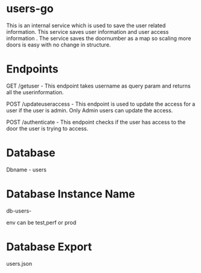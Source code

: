 # users-go
This is an internal service which is used to save the user related information. 
This service saves user information and user access information . The service saves the doornumber as a map so scaling more doors is easy with no change in structure.

# Endpoints 
GET /getuser - This endpoint takes username as query param and returns all the userinformation. 

POST /updateuseraccess - This endpoint is used to update the access for a user if the user is admin. Only Admin users can update the access.

POST /authenticate - This endpoint checks if the user has access to the door the user is trying to access.

# Database
Dbname - users

# Database Instance Name 
db-users- <env>

  env can be test,perf or prod

 # Database Export 
  users.json
